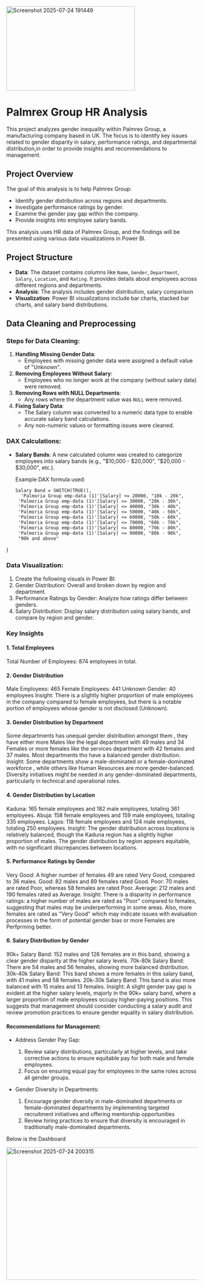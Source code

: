 

<img width="338" height="222" alt="Screenshot 2025-07-24 191449" src="https://github.com/user-attachments/assets/d4f3d0cd-54aa-47d4-986c-a09c411927e2" />

# Palmrex Group HR Analysis
This project analyzes gender inequality  within Palmrex Group, a manufacturing company based in UK.
The focus is to identify key issues related to gender disparity in salary, performance ratings, and departmental distribution,in order to provide insights and recommendations to management.

## Project Overview

The goal of this analysis is to help Palmrex Group:
- Identify gender distribution across regions and departments.
- Investigate performance ratings by gender.
- Examine the gender pay gap within the company.
- Provide insights into employee salary bands.

This analysis uses HR data of Palmrex Group, and the findings will be presented using various data visualizations in Power BI.

## Project Structure

- **Data**: The dataset contains columns like `Name`, `Gender`, `Department`, `Salary`, `Location`, and `Rating`. It provides details about employees across different regions and departments.
- **Analysis**: The analysis includes gender distribution, salary comparison
- **Visualization**: Power BI visualizations include bar charts, stacked bar charts, and salary band distributions.

## Data Cleaning and Preprocessing

### Steps for Data Cleaning:
1. **Handling Missing Gender Data**:
   - Employees with missing gender data were assigned a default value of "Unknown".
2. **Removing Employees Without Salary**:
   - Employees who no longer work at the company (without salary data) were removed.
3. **Removing Rows with NULL Departments**:
   - Any rows where the department value was `NULL` were removed.
4. **Fixing Salary Data**:
   - The Salary column was converted to a numeric data type to enable accurate salary band calculations.
   - Any non-numeric values or formatting issues were cleaned.

### DAX Calculations:
- **Salary Bands**: 
   A new calculated column was created to categorize employees into salary bands (e.g., "$10,000 - $20,000", "$20,000 - $30,000", etc.).
   
   Example DAX formula used:
   ```DAX
  Salary Band = SWITCH(TRUE(),
     'Palmoria Group emp-data (1)'[Salary] <= 20000, "10k - 20k", 
    'Palmoria Group emp-data (1)'[Salary] <= 30000, "20k - 30k", 
    'Palmoria Group emp-data (1)'[Salary] <= 40000, "30k - 40k", 
    'Palmoria Group emp-data (1)'[Salary] <= 50000, "40k - 50k",
    'Palmoria Group emp-data (1)'[Salary] <= 60000, "50k - 60k", 
    'Palmoria Group emp-data (1)'[Salary] <= 70000, "60k - 70k", 
    'Palmoria Group emp-data (1)'[Salary] <= 80000, "70k - 80k", 
    'Palmoria Group emp-data (1)'[Salary] <= 90000, "80k - 90k", 
    "90k and above"
)

### Data Visualization:
1. Create the following visuals in Power BI:
2. Gender Distribution: Overall and broken down by region and department.
3. Performance Ratings by Gender: Analyze how ratings differ between genders.
4. Salary Distribution: Display salary distribution using salary bands, and compare by region and gender.


### Key Insights
#### 1. Total Employees
Total Number of Employees: 874 employees in total.

#### 2. Gender Distribution
Male Employees: 465 
Female Employees: 441
Unknown Gender: 40 employees
Insight: There is a slightly higher proportion of male employees in the company compared to female employees,
 but there is a notable portion of employees whose gender is not disclosed (Unknown).
 
#### 3. Gender Distribution by Department
Some departments has unequal gender distribution amongst them , they have either more Males like the legal department with 49 males and 34 Females
or more females like the services department with 42 females and 37 males. Most departments tho have a balanced gender distribution.
Insight: Some departments show a male-dominated or a female-dominated workforce , while others like Human Resources are more gender-balanced.
 Diversity initiatives might be needed in any gender-dominated departments, particularly in technical and operational roles.
 
#### 4. Gender Distribution by Location
Kaduna: 165 female employees and 182 male employees, totaling 361 employees.
Abuja: 158 female employees and 159 male employees, totaling 335 employees.
Lagos: 118 female employees and 124 male employees, totaling 250 employees.
Insight: The gender distribution across locations is relatively balanced, though the Kaduna region has a slightly higher proportion of males.
The gender distribution by region appears equitable, with no significant discrepancies between locations.

#### 5. Performance Ratings by Gender
Very Good: A higher number of females 49 are rated Very Good, compared to 36 males.
Good: 82 males and 89 females rated Good.
Poor: 70 males are rated Poor, whereas 58 females are rated Poor.
Average: 212 males and 190 females rated as Average.
Insight: There is a disparity in performance ratings: a higher number of males are rated as "Poor" compared to females, suggesting that males may be underperforming in some areas. Also, more females are rated as "Very Good" which may indicate issues with evaluation processes in the form of potential gender bias or more Females are Perfprming better.

#### 6. Salary Distribution by Gender
90k+ Salary Band: 152 males and 126 females are in this band, showing a clear gender disparity at the higher salary levels.
70k-80k Salary Band: There are 54 males and 56 females, showing more balanced distribution.
30k-40k Salary Band: This band shows a more females in this salary band, with 41 males and 58 females.
20k-30k Salary Band: This band is also more balanced with 15 males and 13 females.
Insight: A  slight gender pay gap is evident at the higher salary levels, majorly in the 90k+ salary band, where a larger proportion of male employees occupy higher-paying positions. This suggests that management should consider conducting a salary audit and review promotion practices to ensure gender equality in salary distribution.

#### Recommendations for Management:
* Address Gender Pay Gap:
    1. Review salary distributions, particularly at higher levels, and take corrective actions to ensure equitable pay for both male and female employees.
    2. Focus on ensuring equal pay for employees in the same roles across all gender groups.

* Gender Diversity in Departments:
    1. Encourage gender diversity in male-dominated departments or female-dominated departments by implementing targeted recruitment initiatives and offering mentorship opportunities
    2. Review hiring practices to ensure that diversity is encouraged in traditionally male-dominated departments.
 

Below is the Dashboard


<img width="658" height="348" alt="Screenshot 2025-07-24 200315" src="https://github.com/user-attachments/assets/3c5cb1c9-df40-484f-a2f8-55b40ca84967" />


